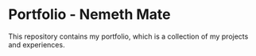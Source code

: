 # Portfolio - Nemeth Mate

This repository contains my portfolio, which is a collection of my projects and experiences.
